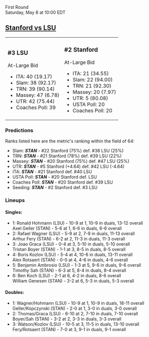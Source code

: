 First Round  
Saturday, May 8 at 10:00 EDT
## [Stanford vs LSU](https://www.ncaa.com/game/5833379) 

<table><tr><td>  

### #3 LSU  

At-Large Bid  
- ITA: 40 (19.17)  
- Slam: 38 (92.17)  
- TRN: 39 (90.14)  
- Massey: 47 (6.78)  
- UTR: 42 (75.44)  
- Coaches Poll: 39  

</td><td>  

### #2 Stanford  

At-Large Bid  
- ITA: 21 (34.55)  
- Slam: 22 (94.00)  
- TRN: 21 (92.30)  
- Massey: 20 (7.97)  
- UTR: 5 (80.08)  
- USTA Poll: 20  
- Coaches Poll: 20  

</td></tr></table>  

 ### Predictions  

Ranks listed here are the metric's ranking within the field of 64:  
- Slam: ***STAN*** - #22 Stanford (75%) def. #38 LSU (25%)  
- TRN: ***STAN*** - #21 Stanford (78%) def. #39 LSU (22%)  
- Massey: ***STAN*** - #20 Stanford (75%) def. #47 LSU (25%)  
- UTR: ***STAN*** - #5 Stanford (+4.64) def. #42 LSU (-4.64)  
- ITA: ***STAN*** - #21 Stanford def. #40 LSU  
- USTA Poll: ***STAN*** - #20 Stanford def. LSU  
- Coaches Poll: ***STAN*** - #20 Stanford def. #39 LSU  
- Seeding: ***STAN*** - #2 Stanford def. #3 LSU  

 ### Lineups  

 #### Singles:  
- 1: Ronald Hohmann (LSU) - 10-9 at 1, 10-9 in duals, 13-12 overall  
    Axel Geller (STAN) - 5-6 at 1, 6-6 in duals, 6-6 overall  
- 2: Rafael Wagner (LSU) - 5-9 at 2, 7-9 in duals, 11-13 overall  
    Arthur Fery (STAN) - 6-2 at 2, 11-3 in duals, 11-3 overall  
- 3: Joao Graca (LSU) - 0-4 at 3, 5-10 in duals, 5-10 overall  
    Tristan Boyer (STAN) - 1-1 at 3, 8-5 in duals, 8-5 overall  
- 4: Boris Kozlov (LSU) - 5-4 at 4, 10-6 in duals, 13-11 overall  
    Alex Rotsaert (STAN) - 0-0 at 4, 4-6 in duals, 4-6 overall  
- 5: Benjamin Ambrosio (LSU) - 1-3 at 5, 9-6 in duals, 9-6 overall  
    Timothy Sah (STAN) - 6-3 at 5, 8-4 in duals, 8-4 overall  
- 6: Ben Koch (LSU) - 2-1 at 6, 4-2 in duals, 8-6 overall  
    William Genesen (STAN) - 3-2 at 6, 5-3 in duals, 5-3 overall  

 #### Doubles:  
- 1: Wagner/Hohmann (LSU) - 10-9 at 1, 10-9 in duals, 18-11 overall  
    Geller/Kopczynski (STAN) - 2-0 at 1, 3-0 in duals, 3-0 overall  
- 2: Thomas/Graca (LSU) - 6-10 at 2, 7-10 in duals, 7-10 overall  
    Boyer/Sah (STAN) - 3-2 at 2, 3-3 in duals, 3-3 overall  
- 3: Watson/Kozlov (LSU) - 10-5 at 3, 11-5 in duals, 13-10 overall  
    Fery/Rotsaert (STAN) - 7-0 at 3, 9-1 in duals, 9-1 overall  